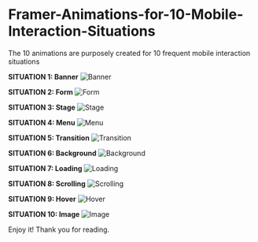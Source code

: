 # Framer-Animations-for-10-Mobile-Interaction-Situations
The 10 animations are purposely created for 10 frequent mobile interaction situations

**SITUATION 1: Banner**
![Banner](Gifs/Banner.gif)

**SITUATION 2: Form**
![Form](Gifs/Form.gif)

**SITUATION 3: Stage**
![Stage](Gifs/Stage.gif)

**SITUATION 4: Menu**
![Menu](Gifs/Menu.gif)

**SITUATION 5: Transition**
![Transition](Gifs/Transition.gif)

**SITUATION 6: Background**
![Background](Gifs/Background.gif)

**SITUATION 7: Loading**
![Loading](Gifs/Loading.gif)

**SITUATION 8: Scrolling**
![Scrolling](Gifs/Scrolling.gif)

**SITUATION 9: Hover**
![Hover](Gifs/Hover.gif)

**SITUATION 10: Image**
![Image](Gifs/Image.gif)


Enjoy it! Thank you for reading.
